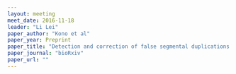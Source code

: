 ```yaml
---
layout: meeting
meet_date: 2016-11-18
leader: "Li Lei"
paper_author: "Kono et al"
paper_year: Preprint
paper_title: "Detection and correction of false segmental duplications caused by genome mis-assembly"
paper_journal: "bioRxiv"
paper_url: ""
---
```

